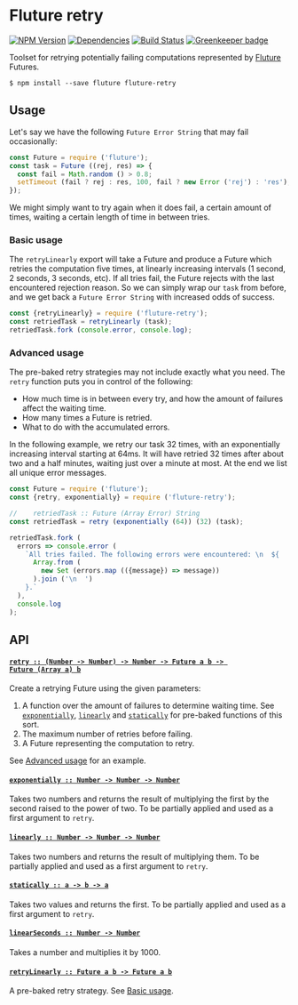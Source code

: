 # Fluture retry

[![NPM Version](https://badge.fury.io/js/fluture-retry.svg)](https://www.npmjs.com/package/fluture-retry)
[![Dependencies](https://david-dm.org/fluture-js/fluture-retry.svg)](https://david-dm.org/fluture-js/fluture-retry)
[![Build Status](https://travis-ci.org/fluture-js/fluture-retry.svg?branch=master)](https://travis-ci.org/fluture-js/fluture-retry)
[![Greenkeeper badge](https://badges.greenkeeper.io/fluture-js/fluture-retry.svg)](https://greenkeeper.io/)

Toolset for retrying potentially failing computations represented by
[Fluture][] Futures.

```console
$ npm install --save fluture fluture-retry
```

## Usage

Let's say we have the following `Future Error String` that may fail
occasionally:

```js
const Future = require ('fluture');
const task = Future ((rej, res) => {
  const fail = Math.random () > 0.8;
  setTimeout (fail ? rej : res, 100, fail ? new Error ('rej') : 'res');
});
```

We might simply want to try again when it does fail, a certain amount of
times, waiting a certain length of time in between tries.

### Basic usage

The `retryLinearly` export will take a Future and produce a Future which
retries the computation five times, at linearly increasing intervals
(1 second, 2 seconds, 3 seconds, etc). If all tries fail, the Future
rejects with the last encountered rejection reason. So we can simply wrap
our `task` from before, and we get back a `Future Error String` with
increased odds of success.

```js
const {retryLinearly} = require ('fluture-retry');
const retriedTask = retryLinearly (task);
retriedTask.fork (console.error, console.log);
```

### Advanced usage

The pre-baked retry strategies may not include exactly what you need. The
`retry` function puts you in control of the following:

* How much time is in between every try, and how the amount of failures
  affect the waiting time.
* How many times a Future is retried.
* What to do with the accumulated errors.

In the following example, we retry our task 32 times, with an exponentially
increasing interval starting at 64ms. It will have retried 32 times after
about two and a half minutes, waiting just over a minute at most. At the
end we list all unique error messages.

```js
const Future = require ('fluture');
const {retry, exponentially} = require ('fluture-retry');

//    retriedTask :: Future (Array Error) String
const retriedTask = retry (exponentially (64)) (32) (task);

retriedTask.fork (
  errors => console.error (
    `All tries failed. The following errors were encountered: \n  ${
      Array.from (
        new Set (errors.map (({message}) => message))
      ).join ('\n  ')
    }.`
  ),
  console.log
);
```

## API

#### <a name="retry" href="https://github.com/fluture-js/fluture-retry/blob/v2.0.0/index.js#L102">`retry :: (Number -⁠> Number) -⁠> Number -⁠> Future a b -⁠> Future (Array a) b`</a>

Create a retrying Future using the given parameters:

1. A function over the amount of failures to determine waiting time.
   See [`exponentially`](#exponentially), [`linearly`](#linearly) and
   [`statically`](#statically) for pre-baked functions of this sort.
1. The maximum number of retries before failing.
1. A Future representing the computation to retry.

See [Advanced usage](#advanced-usage) for an example.

#### <a name="exponentially" href="https://github.com/fluture-js/fluture-retry/blob/v2.0.0/index.js#L130">`exponentially :: Number -⁠> Number -⁠> Number`</a>

Takes two numbers and returns the result of multiplying the first by
the second raised to the power of two. To be partially applied and used
as a first argument to `retry`.

#### <a name="linearly" href="https://github.com/fluture-js/fluture-retry/blob/v2.0.0/index.js#L141">`linearly :: Number -⁠> Number -⁠> Number`</a>

Takes two numbers and returns the result of multiplying them. To be
partially applied and used as a first argument to `retry`.

#### <a name="statically" href="https://github.com/fluture-js/fluture-retry/blob/v2.0.0/index.js#L151">`statically :: a -⁠> b -⁠> a`</a>

Takes two values and returns the first. To be partially applied and used
as a first argument to `retry`.

#### <a name="linearSeconds" href="https://github.com/fluture-js/fluture-retry/blob/v2.0.0/index.js#L161">`linearSeconds :: Number -⁠> Number`</a>

Takes a number and multiplies it by 1000.

#### <a name="retryLinearly" href="https://github.com/fluture-js/fluture-retry/blob/v2.0.0/index.js#L166">`retryLinearly :: Future a b -⁠> Future a b`</a>

A pre-baked retry strategy. See [Basic usage](#basic-usage).

[Fluture]: https://github.com/fluture-js/Fluture
